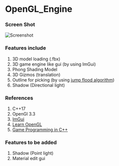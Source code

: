 # OpenGL_Engine

### Screen Shot
![Screenshot](https://github.com/dooeverything/OpenGL_Engine/blob/main/ScreenShots/Screenshot-2.png)

### Features include
 1. 3D model loading (.fbx)
 2. 3D game engine like gui (by using ImGui)
 3. Phong Shading Model
 4. 3D Gizmos (translation)
 5. Outline for picking (by using [jump flood algorithm](https://www.comp.nus.edu.sg/~tants/jfa.html))
 6. Shadow (Directional light)

### References
 1. C++17
 2. OpenGl 3.3
 3. [ImGui](https://github.com/ocornut/imgui)
 4. [Learn OpenGL](learnopengl.com)
 5. [Game Programming in C++](https://www.amazon.com/Game-Programming-Creating-Games-Design/dp/0134597206)

### Features to be added
 1. Shadow (Point light)
 2. Material edit gui
